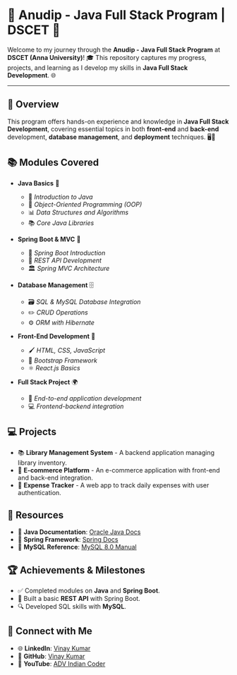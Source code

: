 # 🌟 Anudip - Java Full Stack Program | DSCET 🌟

Welcome to my journey through the **Anudip - Java Full Stack Program** at **DSCET (Anna University)**! 🎓 This repository captures my progress, projects, and learning as I develop my skills in **Java Full Stack Development**. 🌐

---

## 📝 Overview
This program offers hands-on experience and knowledge in **Java Full Stack Development**, covering essential topics in both **front-end** and **back-end** development, **database management**, and **deployment** techniques. 🖥️💾

## 📚 Modules Covered
- **Java Basics** 🔵
  - 📘 *Introduction to Java*
  - 🧩 *Object-Oriented Programming (OOP)*
  - 📊 *Data Structures and Algorithms*
  - 📚 *Core Java Libraries*

- **Spring Boot & MVC** 🌱
  - 🚀 *Spring Boot Introduction*
  - 🔗 *REST API Development*
  - 🏛️ *Spring MVC Architecture*

- **Database Management** 🗄️
  - 🗃️ *SQL & MySQL Database Integration*
  - ✏️ *CRUD Operations*
  - ⚙️ *ORM with Hibernate*

- **Front-End Development** 🎨
  - 🖌️ *HTML, CSS, JavaScript*
  - 📐 *Bootstrap Framework*
  - ⚛️ *React.js Basics*

- **Full Stack Project** 🌍
  - 🔗 *End-to-end application development*
  - 💻 *Frontend-backend integration*

## 💻 Projects
- 📚 **Library Management System** - A backend application managing library inventory.
- 🛒 **E-commerce Platform** - An e-commerce application with front-end and back-end integration.
- 💸 **Expense Tracker** - A web app to track daily expenses with user authentication.

## 🔗 Resources
- 📜 **Java Documentation**: [Oracle Java Docs](https://docs.oracle.com/en/java/)
- 🌱 **Spring Framework**: [Spring Docs](https://spring.io/projects/spring-framework)
- 📘 **MySQL Reference**: [MySQL 8.0 Manual](https://dev.mysql.com/doc/)

## 🏆 Achievements & Milestones
- ✅ Completed modules on **Java** and **Spring Boot**.
- 🚀 Built a basic **REST API** with Spring Boot.
- 🔍 Developed SQL skills with **MySQL**.

## 💬 Connect with Me
- 🌐 **LinkedIn**: [Vinay Kumar](https://www.linkedin.com/in/vinay-kumar)
- 🐙 **GitHub**: [Vinay Kumar](https://github.com/Vinaykumarmahato)
- 🎥 **YouTube**: [ADV Indian Coder](https://www.youtube.com/c/ADVIndianCoder)
